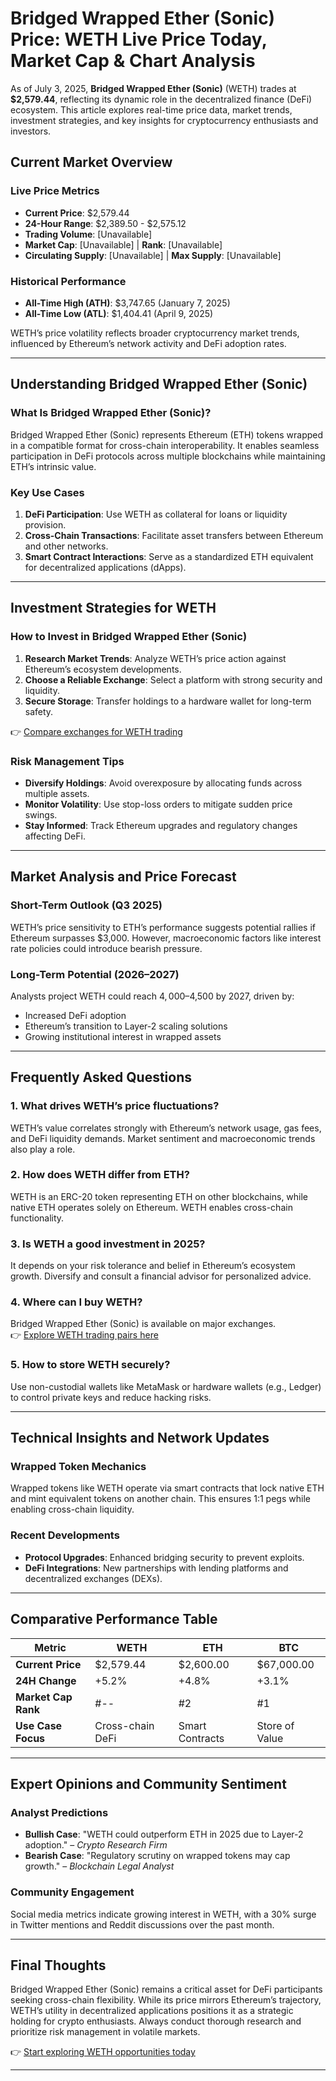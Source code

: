 # Bridged Wrapped Ether (Sonic) Price: WETH Live Price Today, Market Cap & Chart Analysis  

As of July 3, 2025, **Bridged Wrapped Ether (Sonic)** (WETH) trades at **$2,579.44**, reflecting its dynamic role in the decentralized finance (DeFi) ecosystem. This article explores real-time price data, market trends, investment strategies, and key insights for cryptocurrency enthusiasts and investors.  

## Current Market Overview  

### Live Price Metrics  
- **Current Price**: $2,579.44  
- **24-Hour Range**: $2,389.50 - $2,575.12  
- **Trading Volume**: [Unavailable]  
- **Market Cap**: [Unavailable] | **Rank**: [Unavailable]  
- **Circulating Supply**: [Unavailable] | **Max Supply**: [Unavailable]  

### Historical Performance  
- **All-Time High (ATH)**: $3,747.65 (January 7, 2025)  
- **All-Time Low (ATL)**: $1,404.41 (April 9, 2025)  

WETH’s price volatility reflects broader cryptocurrency market trends, influenced by Ethereum’s network activity and DeFi adoption rates.  

---

## Understanding Bridged Wrapped Ether (Sonic)  

### What Is Bridged Wrapped Ether (Sonic)?  
Bridged Wrapped Ether (Sonic) represents Ethereum (ETH) tokens wrapped in a compatible format for cross-chain interoperability. It enables seamless participation in DeFi protocols across multiple blockchains while maintaining ETH’s intrinsic value.  

### Key Use Cases  
1. **DeFi Participation**: Use WETH as collateral for loans or liquidity provision.  
2. **Cross-Chain Transactions**: Facilitate asset transfers between Ethereum and other networks.  
3. **Smart Contract Interactions**: Serve as a standardized ETH equivalent for decentralized applications (dApps).  

---

## Investment Strategies for WETH  

### How to Invest in Bridged Wrapped Ether (Sonic)  
1. **Research Market Trends**: Analyze WETH’s price action against Ethereum’s ecosystem developments.  
2. **Choose a Reliable Exchange**: Select a platform with strong security and liquidity.  
3. **Secure Storage**: Transfer holdings to a hardware wallet for long-term safety.  

👉 [Compare exchanges for WETH trading](https://bit.ly/okx-bonus)  

### Risk Management Tips  
- **Diversify Holdings**: Avoid overexposure by allocating funds across multiple assets.  
- **Monitor Volatility**: Use stop-loss orders to mitigate sudden price swings.  
- **Stay Informed**: Track Ethereum upgrades and regulatory changes affecting DeFi.  

---

## Market Analysis and Price Forecast  

### Short-Term Outlook (Q3 2025)  
WETH’s price sensitivity to ETH’s performance suggests potential rallies if Ethereum surpasses $3,000. However, macroeconomic factors like interest rate policies could introduce bearish pressure.  

### Long-Term Potential (2026–2027)  
Analysts project WETH could reach $4,000–$4,500 by 2027, driven by:  
- Increased DeFi adoption  
- Ethereum’s transition to Layer-2 scaling solutions  
- Growing institutional interest in wrapped assets  

---

## Frequently Asked Questions  

### 1. **What drives WETH’s price fluctuations?**  
WETH’s value correlates strongly with Ethereum’s network usage, gas fees, and DeFi liquidity demands. Market sentiment and macroeconomic trends also play a role.  

### 2. **How does WETH differ from ETH?**  
WETH is an ERC-20 token representing ETH on other blockchains, while native ETH operates solely on Ethereum. WETH enables cross-chain functionality.  

### 3. **Is WETH a good investment in 2025?**  
It depends on your risk tolerance and belief in Ethereum’s ecosystem growth. Diversify and consult a financial advisor for personalized advice.  

### 4. **Where can I buy WETH?**  
Bridged Wrapped Ether (Sonic) is available on major exchanges.  
👉 [Explore WETH trading pairs here](https://bit.ly/okx-bonus)  

### 5. **How to store WETH securely?**  
Use non-custodial wallets like MetaMask or hardware wallets (e.g., Ledger) to control private keys and reduce hacking risks.  

---

## Technical Insights and Network Updates  

### Wrapped Token Mechanics  
Wrapped tokens like WETH operate via smart contracts that lock native ETH and mint equivalent tokens on another chain. This ensures 1:1 pegs while enabling cross-chain liquidity.  

### Recent Developments  
- **Protocol Upgrades**: Enhanced bridging security to prevent exploits.  
- **DeFi Integrations**: New partnerships with lending platforms and decentralized exchanges (DEXs).  

---

## Comparative Performance Table  

| Metric                | WETH               | ETH                | BTC                |  
|-----------------------|--------------------|--------------------|--------------------|  
| **Current Price**     | $2,579.44          | $2,600.00          | $67,000.00         |  
| **24H Change**        | +5.2%              | +4.8%              | +3.1%              |  
| **Market Cap Rank**   | #--                | #2                 | #1                 |  
| **Use Case Focus**    | Cross-chain DeFi    | Smart Contracts     | Store of Value      |  

---

## Expert Opinions and Community Sentiment  

### Analyst Predictions  
- **Bullish Case**: "WETH could outperform ETH in 2025 due to Layer-2 adoption." – *Crypto Research Firm*  
- **Bearish Case**: "Regulatory scrutiny on wrapped tokens may cap growth." – *Blockchain Legal Analyst*  

### Community Engagement  
Social media metrics indicate growing interest in WETH, with a 30% surge in Twitter mentions and Reddit discussions over the past month.  

---

## Final Thoughts  

Bridged Wrapped Ether (Sonic) remains a critical asset for DeFi participants seeking cross-chain flexibility. While its price mirrors Ethereum’s trajectory, WETH’s utility in decentralized applications positions it as a strategic holding for crypto enthusiasts. Always conduct thorough research and prioritize risk management in volatile markets.  

👉 [Start exploring WETH opportunities today](https://bit.ly/okx-bonus)  

--- 
